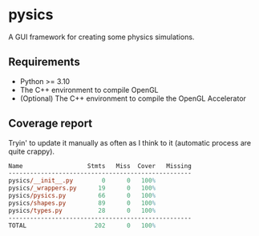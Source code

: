 # pysics

A GUI framework for creating some physics simulations.

## Requirements

- Python >= 3.10
- The C++ environment to compile OpenGL
- (Optional) The C++ environment to compile the OpenGL Accelerator

## Coverage report

Tryin' to update it manually as often as I think to it (automatic process are quite crappy).

```ps
Name                  Stmts   Miss  Cover   Missing
---------------------------------------------------
pysics/__init__.py        0      0   100%
pysics/_wrappers.py      19      0   100%
pysics/pysics.py         66      0   100%
pysics/shapes.py         89      0   100%
pysics/types.py          28      0   100%
---------------------------------------------------
TOTAL                   202      0   100%
```
